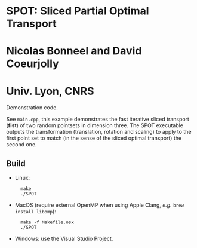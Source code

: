 # SPOT: Sliced Partial Optimal Transport
# Nicolas Bonneel and David Coeurjolly
# Univ. Lyon, CNRS

Demonstration code.

See `main.cpp`, this example demonstrates the fast iterative sliced transport (**fist**) of
two random pointsets in dimension three. The SPOT executable outputs the transformation
(translation, rotation and scaling) to apply to the first point set to match (in the sense of the sliced optimal transport) the second one.

## Build

* Linux:

        make  
        ./SPOT

* MacOS (require external OpenMP when using Apple Clang, *e.g.* `brew install libomp`):

        make -f Makefile.osx
        ./SPOT

* Windows: use the Visual Studio Project.
